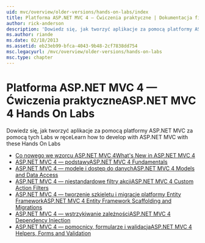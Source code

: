 ```yaml
---
uid: mvc/overview/older-versions/hands-on-labs/index
title: Platforma ASP.NET MVC 4 — Ćwiczenia praktyczne | Dokumentacja firmy Microsoft
author: rick-anderson
description: 'Dowiedz się, jak tworzyć aplikacje za pomocą platformy ASP.NET MVC za pomocą tych Labs w ręce'
ms.author: riande
ms.date: 02/18/2013
ms.assetid: eb23eb99-bfca-4043-9b48-2cf7838dd754
msc.legacyurl: /mvc/overview/older-versions/hands-on-labs
msc.type: chapter
---
```

# <a name="aspnet-mvc-4-hands-on-labs"></a><span data-ttu-id="521b3-103">Platforma ASP.NET MVC 4 — Ćwiczenia praktyczne</span><span class="sxs-lookup"><span data-stu-id="521b3-103">ASP.NET MVC 4 Hands On Labs</span></span>

<span data-ttu-id="521b3-104">Dowiedz się, jak tworzyć aplikacje za pomocą platformy ASP.NET MVC za pomocą tych Labs w ręce</span><span class="sxs-lookup"><span data-stu-id="521b3-104">Learn how to develop with ASP.NET MVC with these Hands On Labs</span></span>

- [<span data-ttu-id="521b3-105">Co nowego we wzorcu ASP.NET MVC 4</span><span class="sxs-lookup"><span data-stu-id="521b3-105">What's New in ASP.NET MVC 4</span></span>](whats-new-in-aspnet-mvc-4.md)
- [<span data-ttu-id="521b3-106">ASP.NET MVC 4 — podstawy</span><span class="sxs-lookup"><span data-stu-id="521b3-106">ASP.NET MVC 4 Fundamentals</span></span>](aspnet-mvc-4-fundamentals.md)
- [<span data-ttu-id="521b3-107">ASP.NET MVC 4 — modele i dostęp do danych</span><span class="sxs-lookup"><span data-stu-id="521b3-107">ASP.NET MVC 4 Models and Data Access</span></span>](aspnet-mvc-4-models-and-data-access.md)
- [<span data-ttu-id="521b3-108">ASP.NET MVC 4 — niestandardowe filtry akcji</span><span class="sxs-lookup"><span data-stu-id="521b3-108">ASP.NET MVC 4 Custom Action Filters</span></span>](aspnet-mvc-4-custom-action-filters.md)
- [<span data-ttu-id="521b3-109">ASP.NET MVC 4 — tworzenie szkieletu i migracje platformy Entity Framework</span><span class="sxs-lookup"><span data-stu-id="521b3-109">ASP.NET MVC 4 Entity Framework Scaffolding and Migrations</span></span>](aspnet-mvc-4-entity-framework-scaffolding-and-migrations.md)
- [<span data-ttu-id="521b3-110">ASP.NET MVC 4 — wstrzykiwanie zależności</span><span class="sxs-lookup"><span data-stu-id="521b3-110">ASP.NET MVC 4 Dependency Injection</span></span>](aspnet-mvc-4-dependency-injection.md)
- [<span data-ttu-id="521b3-111">ASP.NET MVC 4 — pomocnicy, formularze i walidacja</span><span class="sxs-lookup"><span data-stu-id="521b3-111">ASP.NET MVC 4 Helpers, Forms and Validation</span></span>](aspnet-mvc-4-helpers-forms-and-validation.md)
